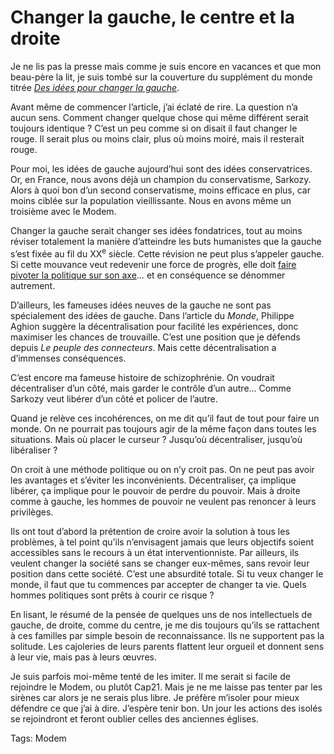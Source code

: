 # Changer la gauche, le centre et la droite

Je ne lis pas la presse mais comme je suis encore en vacances et que mon beau-père la lit, je suis tombé sur la couverture du supplément du monde titrée [*Des idées pour changer la gauche*](http://www.lemonde.fr/le-monde-2/article/2008/08/22/gauche-des-idees-pour-une-refondation_1086950_1004868.html).

Avant même de commencer l’article, j’ai éclaté de rire. La question n’a aucun sens. Comment changer quelque chose qui même différent serait toujours identique ? C’est un peu comme si on disait il faut changer le rouge. Il serait plus ou moins clair, plus où moins moiré, mais il resterait rouge.

Pour moi, les idées de gauche aujourd’hui sont des idées conservatrices. Or, en France, nous avons déjà un champion du conservatisme, Sarkozy. Alors à quoi bon d’un second conservatisme, moins efficace en plus, car moins ciblée sur la population vieillissante. Nous en avons même un troisième avec le Modem.

Changer la gauche serait changer ses idées fondatrices, tout au moins réviser totalement la manière d’atteindre les buts humanistes que la gauche s’est fixée au fil du XX<sup>e</sup> siècle. Cette révision ne peut plus s’appeler gauche. Si cette mouvance veut redevenir une force de progrès, elle doit [faire pivoter la politique sur son axe](http://blog.tcrouzet.com/2006/11/06/troisieme-voie-en-image/)… et en conséquence se dénommer autrement.

D’ailleurs, les fameuses idées neuves de la gauche ne sont pas spécialement des idées de gauche. Dans l’article du *Monde*, Philippe Aghion suggère la décentralisation pour facilité les expériences, donc maximiser les chances de trouvaille. C’est une position que je défends depuis *Le peuple des connecteurs*. Mais cette décentralisation a d’immenses conséquences.

C’est encore ma fameuse histoire de schizophrénie. On voudrait décentraliser d’un côté, mais garder le contrôle d’un autre… Comme Sarkozy veut libérer d’un côté et policer de l’autre.

Quand je relève ces incohérences, on me dit qu’il faut de tout pour faire un monde. On ne pourrait pas toujours agir de la même façon dans toutes les situations. Mais où placer le curseur ? Jusqu’où décentraliser, jusqu’où libéraliser ?

On croit à une méthode politique ou on n’y croit pas. On ne peut pas avoir les avantages et s’éviter les inconvénients. Décentraliser, ça implique libérer, ça implique pour le pouvoir de perdre du pouvoir. Mais à droite comme à gauche, les hommes de pouvoir ne veulent pas renoncer à leurs privilèges.

Ils ont tout d’abord la prétention de croire avoir la solution à tous les problèmes, à tel point qu’ils n’envisagent jamais que leurs objectifs soient accessibles sans le recours à un état interventionniste. Par ailleurs, ils veulent changer la société sans se changer eux-mêmes, sans revoir leur position dans cette société. C’est une absurdité totale. Si tu veux changer le monde, il faut que tu commences par accepter de changer ta vie. Quels hommes politiques sont prêts à courir ce risque ?

En lisant, le résumé de la pensée de quelques uns de nos intellectuels de gauche, de droite, comme du centre, je me dis toujours qu’ils se rattachent à ces familles par simple besoin de reconnaissance. Ils ne supportent pas la solitude. Les cajoleries de leurs parents flattent leur orgueil et donnent sens à leur vie, mais pas à leurs œuvres.

Je suis parfois moi-même tenté de les imiter. Il me serait si facile de rejoindre le Modem, ou plutôt Cap21. Mais je ne me laisse pas tenter par les sirènes car alors je ne serais plus libre. Je préfère m’isoler pour mieux défendre ce que j’ai à dire. J’espère tenir bon. Un jour les actions des isolés se rejoindront et feront oublier celles des anciennes églises.

Tags: Modem